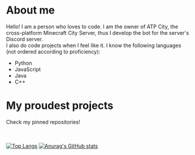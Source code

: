 # About me
Hello! I am a person who loves to code. I am the owner of ATP City, the cross-platform Minecraft City Server, thus I develop the bot for the server's Discord server.<br>
I also do code projects when I feel like it.
I know the following languages (not ordered according to proficiency):
- Python
- JavaScript
- Java
- C++
  
# My proudest projects
Check my pinned repositories!<br><br><br>

[![Top Langs](https://github-readme-stats.vercel.app/api/top-langs/?username=YouTubeATP)](https://github.com/anuraghazra/github-readme-stats)
[![Anurag's GitHub stats](https://github-readme-stats.vercel.app/api?username=YouTubeATP)](https://github.com/anuraghazra/github-readme-stats)
